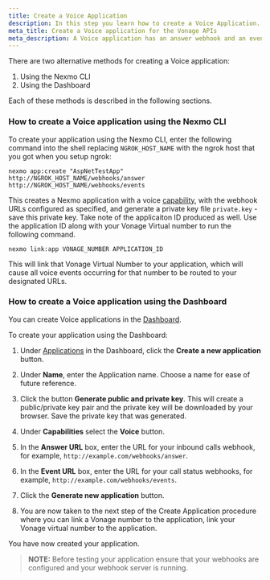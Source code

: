 ```yaml
---
title: Create a Voice Application
description: In this step you learn how to create a Voice Application. A Voice application has an answer webhook and an events webhook.
meta_title: Create a Voice application for the Vonage APIs
meta_description: A Voice application has an answer webhook and an events webhook.
---
```


There are two alternative methods for creating a Voice application:

1. Using the Nexmo CLI
2. Using the Dashboard

Each of these methods is described in the following sections.

### How to create a Voice application using the Nexmo CLI

To create your application using the Nexmo CLI, enter the following command into the shell replacing `NGROK_HOST_NAME` with the ngrok host that you got when you setup ngrok:

``` shell
nexmo app:create "AspNetTestApp" http://NGROK_HOST_NAME/webhooks/answer http://NGROK_HOST_NAME/webhooks/events
```

This creates a Nexmo application with a voice [capability](/application/overview#capabilities), with the webhook URLs configured as specified, and generate a private key file `private.key` - save this private key. Take note of the applicaiton ID produced as well. Use the application ID along with your Vonage Virtual number to run the following command.

```shell
nexmo link:app VONAGE_NUMBER APPLICATION_ID
```

This will link that Vonage Virtual Number to your application, which will cause all voice events occurring for that number to be routed to your designated URLs.

### How to create a Voice application using the Dashboard

You can create Voice applications in the [Dashboard](https://dashboard.nexmo.com/applications).

To create your application using the Dashboard:

1. Under [Applications](https://dashboard.nexmo.com/applications) in the Dashboard, click the **Create a new application** button.

2. Under **Name**, enter the Application name. Choose a name for ease of future reference.

3. Click the button **Generate public and private key**. This will create a public/private key pair and the private key will be downloaded by your browser. Save the private key that was generated.

4. Under **Capabilities** select the **Voice** button.

5. In the **Answer URL** box, enter the URL for your inbound calls webhook, for example, `http://example.com/webhooks/answer`.

6. In the **Event URL** box, enter the URL for your call status webhooks, for example, `http://example.com/webhooks/events`.

7. Click the **Generate new application** button.

8. You are now taken to the next step of the Create Application procedure where you can link a Vonage number to the application, link your Vonage virtual number to the application.

You have now created your application.

> **NOTE:** Before testing your application ensure that your webhooks are configured and your webhook server is running.
